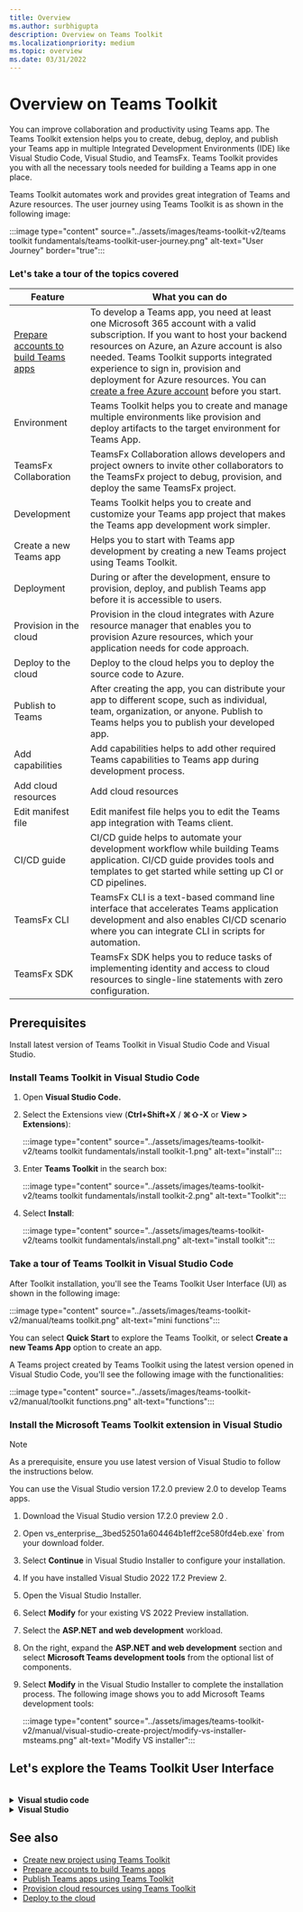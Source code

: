 ```yaml
---
title: Overview
ms.author: surbhigupta
description: Overview on Teams Toolkit
ms.localizationpriority: medium
ms.topic: overview
ms.date: 03/31/2022
---
```


# Overview on Teams Toolkit

You can improve collaboration and productivity using Teams app. The Teams Toolkit extension helps you to create, debug, deploy, and publish your Teams app in multiple Integrated Development Environments (IDE) like Visual Studio Code, Visual Studio, and TeamsFx. Teams Toolkit provides you with all the necessary tools needed for building a Teams app in one place.

Teams Toolkit automates work and provides great integration of Teams and Azure resources. The user journey using Teams Toolkit is as shown in the following image:

:::image type="content" source="../assets/images/teams-toolkit-v2/teams toolkit fundamentals/teams-toolkit-user-journey.png" alt-text="User Journey" border="true":::

<!-- <br>**The Advantages of toolkit are:**

* Integrated identity
* Access to cloud storage
* Data from Microsoft Graph
* Azure and Microsoft 365 services with zero-configuration -->

### Let's take a tour of the topics covered

|Feature  |What you can do  |
|---------|---------|
|[Prepare accounts to build Teams apps](accounts.md)|To develop a Teams app, you need at least one Microsoft 365 account with a valid subscription. If you want to host your backend resources on Azure, an Azure account is also needed. Teams Toolkit supports integrated experience to sign in, provision and deployment for Azure resources. You can [create a free Azure account](https://azure.microsoft.com/free/) before you start.
|Environment| Teams Toolkit helps you to create and manage multiple environments like provision and deploy artifacts to the target environment for Teams App.|
|TeamsFx Collaboration| TeamsFx Collaboration allows developers and project owners to invite other collaborators to the TeamsFx project to debug, provision, and deploy the same TeamsFx project.|
|Development| Teams Toolkit helps you to create and customize your Teams app project that makes the Teams app development work simpler.|
|Create a new Teams app| Helps you to start with Teams app development by creating a new Teams project using Teams Toolkit.|
|Deployment| During or after the development, ensure to provision, deploy, and publish Teams app before it is accessible to users.      |
|Provision in the cloud |Provision in the cloud integrates with Azure resource manager that enables you to provision Azure resources, which your application needs for code approach.|
|Deploy to the cloud| Deploy to the cloud helps you to deploy the source code to Azure.      |
|Publish to Teams|After creating the app, you can distribute your app to different scope, such as individual, team, organization, or anyone. Publish to Teams helps you to publish your developed app. |
|Add capabilities |  Add capabilities helps to add other required Teams capabilities to Teams app during development process. |
|Add cloud resources| Add cloud resources |
|Edit manifest file| Edit manifest file helps you to edit the Teams app integration with Teams client. |
|CI/CD guide| CI/CD guide helps to automate your development workflow while building Teams application. CI/CD guide provides tools and templates to get started while setting up CI or CD pipelines.|
|TeamsFx CLI|TeamsFx CLI is a text-based command line interface that accelerates Teams application development and also enables CI/CD scenario where you can integrate CLI in scripts for automation. |
|TeamsFx SDK| TeamsFx SDK helps you to reduce tasks of implementing identity and access to cloud resources to single-line statements with zero configuration.|

## Prerequisites

Install latest version of Teams Toolkit in Visual Studio Code and Visual Studio.

### Install Teams Toolkit in Visual Studio Code

1. Open **Visual Studio Code.**
1. Select the Extensions view (**Ctrl+Shift+X** / **⌘⇧-X** or **View > Extensions**):

   :::image type="content" source="../assets/images/teams-toolkit-v2/teams toolkit fundamentals/install toolkit-1.png" alt-text="install":::

1. Enter **Teams Toolkit** in the search box:

   :::image type="content" source="../assets/images/teams-toolkit-v2/teams toolkit fundamentals/install toolkit-2.png" alt-text="Toolkit":::

1. Select **Install**:
  
   :::image type="content" source="../assets/images/teams-toolkit-v2/teams toolkit fundamentals/install.png" alt-text="install toolkit":::

<!-- > [!TIP]
> You can install Teams Toolkit from [Visual Studio Code Marketplace](https://marketplace.visualstudio.com/items?itemName=TeamsDevApp.ms-teams-vscode-extension). -->

### Take a tour of Teams Toolkit in Visual Studio Code

After Toolkit installation, you'll see the Teams Toolkit User Interface (UI) as shown in the following image:

:::image type="content" source="../assets/images/teams-toolkit-v2/manual/teams toolkit.png" alt-text="mini functions":::

You can select **Quick Start** to explore the Teams Toolkit, or select **Create a new Teams App** option to create an app.

 A Teams project created by Teams Toolkit using the latest version opened in Visual Studio Code, you'll see the following image with the functionalities:

 :::image type="content" source="../assets/images/teams-toolkit-v2/manual/toolkit functions.png" alt-text="functions":::

### Install the Microsoft Teams Toolkit extension in Visual Studio

>[!NOTE]
> As a prerequisite, ensure you use latest version of Visual Studio to follow the instructions below.

You can use the Visual Studio version 17.2.0 preview 2.0 to develop Teams apps.

1. Download the Visual Studio version 17.2.0 preview 2.0 .
1. Open vs_enterprise__3bed52501a604464b1eff2ce580fd4eb.exe` from your download folder.
1. Select **Continue** in Visual Studio Installer to configure your installation.
1. If you have installed Visual Studio 2022 17.2 Preview 2.
2. Open the Visual Studio Installer.
3. Select **Modify** for your existing VS 2022 Preview installation.
4. Select the **ASP.NET and web development** workload.
5. On the right, expand the **ASP.NET and web development** section and select **Microsoft Teams development tools** from the optional list of components.
6. Select **Modify** in the Visual Studio Installer to complete the installation process. The following image shows you to add Microsoft Teams development tools:

   :::image type="content" source="../assets/images/teams-toolkit-v2/manual/visual-studio-create-project/modify-vs-installer-msteams.png" alt-text="Modify VS installer":::

## Let's explore the Teams Toolkit User Interface

<br>

<details>
<summary><b>Visual studio code</b></summary>

|Features | Includes... | What you can do |
| --- | --- | --- |
| **Accounts** | &nbsp; | &nbsp; |
| &nbsp; | Microsoft 365 account | Use your Microsoft 365 account with a valid E5 subscription for building your app. |
| &nbsp; | Azure account | Use your Azure account for deploying app on Azure. |
| **Environment** | &nbsp; | &nbsp; |
| &nbsp; | Local | Deploy your app in the default local environment with local machine environment configurations. |
| &nbsp; | Dev | Deploy your app in the default dev environment with remote or cloud environment configurations. You can create more environments, as you need. |
| **Development** | &nbsp; | &nbsp; |
| &nbsp; | Create a new Teams app | Use the toolkit wizard to prepare project scaffolding for app development. |
| &nbsp; | View samples | Select any of Teams Toolkit's 12 sample apps. The toolkit downloads the app code from GitHub, and you can build the sample app. |
| &nbsp; | Add capabilities | Add other required Teams capabilities to Teams app during development process. |
| &nbsp; | Add cloud resources | Add optional cloud resources suitable for your app. |
| &nbsp; | Edit manifest file | Edit the Teams app integration with Teams client. |
| **Deployment** | &nbsp; | &nbsp; |
| &nbsp; | Provision in the cloud | Allocate Azure resources for your application. Teams Toolkit is integrated with Azure Resource Manager. |
| &nbsp; | Zip Teams metadata package | Create the app package that can be uploaded to Teams or Developer Portal. It contains the app manifest and app icons.  |
| &nbsp; | Deploy to the cloud | Deploy the source code to Azure. |
| &nbsp; | Publish to Teams | Publish your developed app and distribute it to scopes, such as personal, team, channel, or organization. |
| &nbsp; | Developer Portal for Teams | Use Developer Portal to configure and manage your Teams app. |
| &nbsp; | CI/CD guide | Automate your development workflow while building Teams application. |
| **Help and Feedback** | &nbsp; | &nbsp; |
| &nbsp; | Quick Start | View the Teams Toolkit Quick Start help within Visual Studio Code.  |
| &nbsp; | Documentation | Select to access the Microsoft Teams Developer Documentation. |
| &nbsp; | Report issues on GitHub | Select to access GitHub page and raise any issues. |

</details>

</details>

<details>
<summary><b>Visual Studio</b></summary>

|Features | Includes... | What you can do |
| --- | --- | --- |
| **Create a new project** | &nbsp; | &nbsp; |
| &nbsp; | Microsoft 365 account | Use your Microsoft 365 account with a valid E5 subscription for building your app. |
| &nbsp; | Azure account | Use your Azure account for deploying app on Azure. |
| **Configure you** | &nbsp; | &nbsp; |
| &nbsp; | Local | Deploy your app in the default local environment with local machine environment configurations. |
| &nbsp; | Dev | Deploy your app in the default dev environment with remote or cloud environment configurations. You can create more environments, as you need. |
| **Development** | &nbsp; | &nbsp; |
| &nbsp; | Create a new Teams app | Use the toolkit wizard to prepare project scaffolding for app development. |
| &nbsp; | View samples | Select any of Teams Toolkit's 12 sample apps. The toolkit downloads the app code from GitHub, and you can build the sample app. |
| &nbsp; | Add capabilities | Add other required Teams capabilities to Teams app during development process. |
| &nbsp; | Add cloud resources | Add optional cloud resources suitable for your app. |
| &nbsp; | Edit manifest file | Edit the Teams app integration with Teams client. |
| **Deployment** | &nbsp; | &nbsp; |
| &nbsp; | Provision in the cloud | Allocate Azure resources for your application. Teams Toolkit is integrated with Azure Resource Manager. |
| &nbsp; | Zip Teams metadata package | Create the app package that can be uploaded to Teams or Developer Portal. It contains the app manifest and app icons.  |
| &nbsp; | Deploy to the cloud | Deploy the source code to Azure. |
| &nbsp; | Publish to Teams | Publish your developed app and distribute it to scopes, such as personal, team, channel, or organization. |
| &nbsp; | Developer Portal for Teams | Use Developer Portal to configure and manage your Teams app. |
| &nbsp; | CI/CD guide | Automate your development workflow while building Teams application. |

</details>

<!-- ## Help and Feedback

You can select **Report issues on GitHub** in  Teams Toolkit to get **Quick support** from product expert. You can browse the issue before you create a new one, or visit [StackOverflow tag `teams-toolkit`](https://stackoverflow.com/questions/tagged/teams-toolkit) to submit feedback. -->

## See also

* [Create new project using Teams Toolkit](create-new-project.md)
* [Prepare accounts to build Teams apps](accounts.md)
* [Publish Teams apps using Teams Toolkit](publish-app.md)
* [Provision cloud resources using Teams Toolkit](provision-to-cloud.md)
* [Deploy to the cloud](deploy-to-cloud.md)
